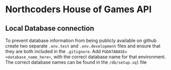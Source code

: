 # Northcoders House of Games API

## Local Database connection

To prevent database information from being publicly available on github create two separate `.env.test` and `.env.development` files and ensure that they are both included in the `.gitignore`.
Add `PGDATABASE=<database_name_here>`, with the correct database name for that environment. The correct database names can be found in the `/db/setup.sql` file